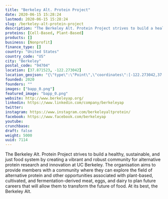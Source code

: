 ```yaml
---
title: "Berkeley Alt. Protein Project"
date: 2020-06-15 15:28:24
lastmod: 2020-06-15 15:28:24
slug: /berkeley-alt-protein-project
description: "The Berkeley Alt. Protein Project strives to build a healthy, sustainable, and just food system by creating a vibrant and robust community for alternative protein research and innovation at UC Berkeley. The organisation aims to provide members with a community where they can explore the field of alternative protein and other opportunities associated with plant-based, cultivated, and fermentation-derived meat, eggs, and dairy to plan future careers that will allow them to transform the future of food. At its best, the Berkeley Alt."
proteins: [Cell-Based, Plant-Based]
products: []
business: [Nonprofit]
finance_type: []
country: "United States"
country_code: "US"
city: "Berkeley"
postal_code: "94704"
location: [37.871523, -122.273042]
location_geojson: "{\"type\":\"Point\",\"coordinates\":[-122.273042,37.871523]}"
founded: 2020
founders: ""
images: ["bapp_0.png"]
featured_image: "bapp_0.png"
website: http://www.berkeleyap.org/
linkedin: https://www.linkedin.com/company/berkeleyap
twitter: 
instagram: https://www.instagram.com/berkeleyaltprotein/
facebook: https://www.facebook.com/berkeleyap
youtube: 
crunchbase: 
draft: false
weight: 5000
uuid: 7114
---
```

The Berkeley Alt. Protein Project strives to build a healthy, sustainable, and just food system by creating a vibrant and robust community for alternative protein research and innovation at UC Berkeley. The organisation aims to provide members with a community where they can explore the field of alternative protein and other opportunities associated with plant-based, cultivated, and fermentation-derived meat, eggs, and dairy to plan future careers that will allow them to transform the future of food. At its best, the Berkeley Alt.
